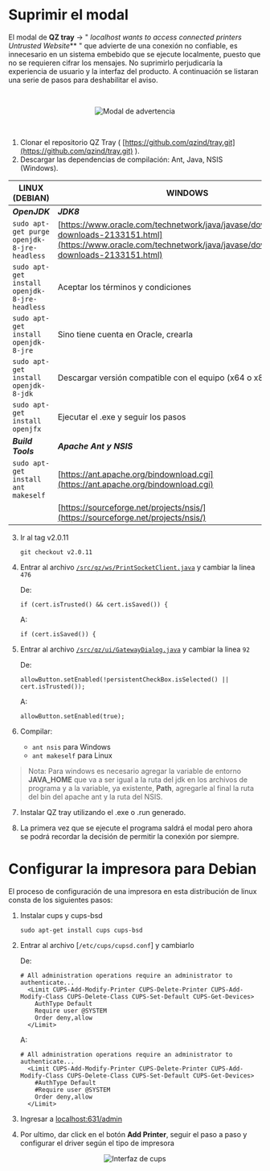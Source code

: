 # Suprimir el modal

El modal de **QZ tray** -> " _localhost wants to access connected printers Untrusted Website_** " que advierte de una conexión no confiable, es innecesario en un sistema embebido que se ejecute localmente, puesto que no se requieren cifrar los mensajes. No suprimirlo perjudicaría la experiencia de usuario y la interfaz del producto. A continuación se listaran una serie de pasos para deshabilitar el aviso.

<br />
<p align="center">
  <img src="https://i.imgur.com/uoHcg0r.png" alt="Modal de advertencia"/>
</p>
<br />


1.  Clonar el repositorio QZ Tray ( [https://github.com/qzind/tray.git](https://github.com/qzind/tray.git) ).
2.  Descargar las dependencias de compilación: Ant, Java, NSIS (Windows).

|LINUX  (DEBIAN)                               |WINDOWS                      |
|----------------------------------------------|-----------------------------|
|***OpenJDK***  							   |***JDK8***  	                             |
|`sudo apt-get purge openjdk-8-jre-headless`   |[https://www.oracle.com/technetwork/java/javase/downloads/jdk8-downloads-2133151.html](https://www.oracle.com/technetwork/java/javase/downloads/jdk8-downloads-2133151.html)            |
|`sudo apt-get install openjdk-8-jre-headless` |Aceptar los términos y condiciones         |
|`sudo apt-get install openjdk-8-jre`          |Sino tiene cuenta en Oracle, crearla|
|`sudo apt-get install openjdk-8-jdk`          |Descargar versión compatible con el equipo (x64 o x86)|
|`sudo apt-get install openjfx`                |Ejecutar el .exe y seguir los pasos|
|***Build Tools***          				   |***Apache Ant y NSIS***  |
|`sudo apt-get install ant makeself`           |[https://ant.apache.org/bindownload.cgi](https://ant.apache.org/bindownload.cgi)|
|          |[https://sourceforge.net/projects/nsis/](https://sourceforge.net/projects/nsis/)|

3.  Ir al tag v2.0.11
	```
	git checkout v2.0.11
	```
4.  Entrar al archivo [`/src/qz/ws/PrintSocketClient.java`](https://github.com/qzind/tray/blob/6a3d0cc2fd4708b04eb92cba38f3bb35f93861bf/src/qz/ws/PrintSocketClient.java#L476)  y cambiar la linea  `476`
    
    De:
    
    ```
    if (cert.isTrusted() && cert.isSaved()) {
    ```
    
    A:
    
    ```
    if (cert.isSaved()) {
    ```
    
5.  Entrar al archivo  [`/src/qz/ui/GatewayDialog.java`](https://github.com/qzind/tray/blob/6a3d0cc2fd4708b04eb92cba38f3bb35f93861bf/src/qz/ui/GatewayDialog.java#L92) y cambiar la linea  `92`
    
    De:
    
    ```
    allowButton.setEnabled(!persistentCheckBox.isSelected() || cert.isTrusted());
    ```
    
    A:
    
    ```
    allowButton.setEnabled(true);
    ```
    
6.  Compilar:
    
    -   `ant nsis`  para Windows
    -   `ant makeself`  para Linux

	

> Nota: Para windows es necesario agregar la variable de entorno
> **JAVA_HOME** que va a ser igual a la ruta del jdk en los archivos de
> programa y a la variable, ya existente, **Path**, agregarle al final la
> ruta del bin del apache ant y la ruta del NSIS.

7.  Instalar QZ tray utilizando el .exe o .run generado.
    
8.  La primera vez que se ejecute el programa saldrá el modal pero ahora se podrá recordar la decisión de permitir  la conexión por siempre.

# Configurar la impresora para Debian

El proceso de configuración de una impresora en esta distribución de linux consta de los siguientes pasos:

1. Instalar cups y cups-bsd

	`sudo apt-get install cups cups-bsd`
2. Entrar al archivo  [`/etc/cups/cupsd.conf`] y cambiarlo
    
    De:
    
    ```
    # All administration operations require an administrator to authenticate...
	  <Limit CUPS-Add-Modify-Printer CUPS-Delete-Printer CUPS-Add-Modify-Class CUPS-Delete-Class CUPS-Set-Default CUPS-Get-Devices>
	    AuthType Default
		Require user @SYSTEM
	    Order deny,allow
	  </Limit>
    ```
    
    A:
    
    ```
    # All administration operations require an administrator to authenticate...
	  <Limit CUPS-Add-Modify-Printer CUPS-Delete-Printer CUPS-Add-Modify-Class CUPS-Delete-Class CUPS-Set-Default CUPS-Get-Devices>
	    #AuthType Default
		#Require user @SYSTEM
	    Order deny,allow
	  </Limit>
    ```
3. Ingresar a [localhost:631/admin](http://localhost:631/admin)
4. Por ultimo, dar click en el botón **Add Printer**, seguir el paso a paso y configurar el driver según el tipo de impresora

<p align="center">
  <img src="https://www.securitronlinux.com/wp-content/uploads/2012/05/add-printer.jpeg" alt="Interfaz de cups"/>
</p>

